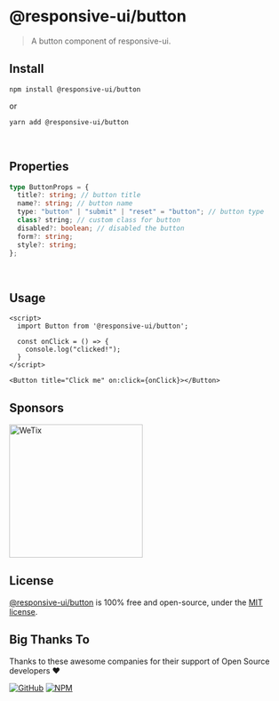 # @responsive-ui/button

> A button component of responsive-ui.

## Install

```console
npm install @responsive-ui/button
```

or

```console
yarn add @responsive-ui/button
```

<br/>

## Properties

```ts
type ButtonProps = {
  title?: string; // button title
  name?: string; // button name
  type: "button" | "submit" | "reset" = "button"; // button type
  class? string; // custom class for button
  disabled?: boolean; // disabled the button
  form?: string;
  style?: string;
};
```

<br/>

## Usage

```svelte
<script>
  import Button from '@responsive-ui/button';

  const onClick = () => {
    console.log("clicked!");
  }
</script>

<Button title="Click me" on:click={onClick}></Button>
```

## Sponsors

<img src="https://asset.wetix.my/images/logo/wetix.png" alt="WeTix" width="240px">

## License

[@responsive-ui/button](https://github.com/wetix/responsive-ui/tree/master/components/button) is 100% free and open-source, under the [MIT license](https://github.com/wetix/responsive-ui/blob/master/LICENSE).

## Big Thanks To

Thanks to these awesome companies for their support of Open Source developers ❤

[![GitHub](https://jstools.dev/img/badges/github.svg)](https://github.com/open-source)
[![NPM](https://jstools.dev/img/badges/npm.svg)](https://www.npmjs.com/)
